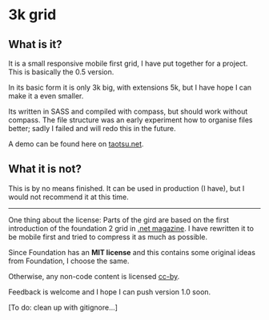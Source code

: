 # 3k grid

## What is it?

It is a small responsive mobile first grid, I have put together for a project. This is basically the 0.5 version.

In its basic form it is only 3k big, with extensions 5k, but I have hope I can make it a even smaller.

Its written in SASS and compiled with compass, but should work without compass. The file structure was an early experiment how to organise files better; sadly I failed and will redo this in the future.

A demo can be found here on [taotsu.net](http://taotsu.net/3k/).

## What it is not?

This is by no means finished. It can be used in production (I have), but I would not recommend it at this time.

*************

One thing about the license: Parts of the gird are based on the first introduction of the foundation 2 grid in [.net magazine](http://www.creativebloq.com/design/building-modern-grid-system-5122962). I have rewritten it to be mobile first and tried to compress it as much as possible.

Since Foundation has an **MIT license** and this contains some original ideas from Foundation, I choose the same.

Otherwise, any non-code content is licensed [cc-by](http://creativecommons.org/licenses/by-sa/4.0/).

Feedback is welcome and I hope I can push version 1.0 soon.

[To do: clean up with gitignore...]
